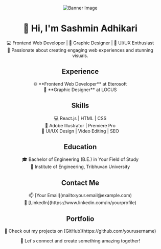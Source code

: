 <!-- Header -->
<p align="center">
  <img src="[https://your-image-url.com](https://media.licdn.com/dms/image/D5616AQHDdXw8Vszf3w/profile-displaybackgroundimage-shrink_350_1400/0/1711953061229?e=1717632000&v=beta&t=iASqW-QiYsrinu0OJI9srovJDCSIwAkiTqWUU8LydIE)" alt="Banner Image">
</p>

<!-- Introduction -->
<h1 align="center">👋 Hi, I'm Sashmin Adhikari</h1>
<p align="center">
  💻 Frontend Web Developer | 🎨 Graphic Designer | 🧠 UI/UX Enthusiast <br>
  🚀 Passionate about creating engaging web experiences and stunning visuals.
</p>

<!-- Experience -->
<h2 align="center">Experience</h2>
<p align="center">
  🌐 **Frontend Web Developer** at Eterosoft <br>
  🎨 **Graphic Designer** at LOCUS
</p>

<!-- Skills -->
<h2 align="center">Skills</h2>
<p align="center">
  💻 React.js | HTML | CSS <br>
  🎨 Adobe Illustrator | Premiere Pro <br>
  🧠 UI/UX Design | Video Editing | SEO
</p>

<!-- Education -->
<h2 align="center">Education</h2>
<p align="center">
  🎓 Bachelor of Engineering (B.E.) in Your Field of Study <br>
  🏫 Institute of Engineering, Tribhuvan University
</p>

<!-- Contact -->
<h2 align="center">Contact Me</h2>
<p align="center">
  📫 [Your Email](mailto:your.email@example.com) <br>
  🔗 [LinkedIn](https://www.linkedin.com/in/yourprofile)
</p>

<!-- Portfolio -->
<h2 align="center">Portfolio</h2>
<p align="center">
  🌟 Check out my projects on [GitHub](https://github.com/yourusername)
</p>

<!-- Footer -->
<p align="center">
  💬 Let's connect and create something amazing together!
</p>
